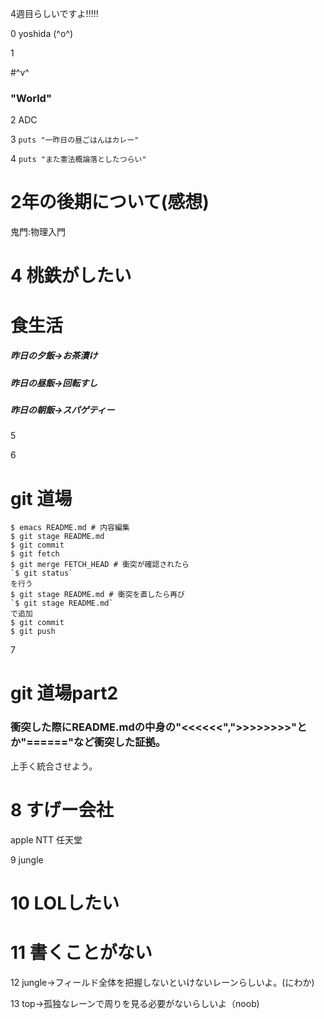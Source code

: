 4週目らしいですよ!!!!!

0 yoshida (^o^)

1

#^v^

### "World"

2 ADC

3 `puts "一昨日の昼ごはんはカレー"`

4 `puts "また憲法概論落としたつらい"`

# 2年の後期について(感想)
鬼門:物理入門

# 4 桃鉄がしたい


# 食生活
##### 昨日の夕飯->お茶漬け
##### 昨日の昼飯->回転すし
##### 昨日の朝飯->スパゲティー
5

6

# git 道場
```
$ emacs README.md # 内容編集
$ git stage README.md
$ git commit 
$ git fetch
$ git merge FETCH_HEAD # 衝突が確認されたら
`$ git status`
を行う
$ git stage README.md # 衝突を直したら再び
`$ git stage README.md`
で追加
$ git commit
$ git push
```

7 

# git 道場part2

### 衝突した際にREADME.mdの中身の"<<<<<<",">>>>>>>>"とか"======"など衝突した証拠。
上手く統合させよう。

# 8 すげー会社
apple
NTT
任天堂

9 jungle

# 10 LOLしたい

# 11 書くことがない

12 jungle->フィールド全体を把握しないといけないレーンらしいよ。(にわか)

13 top->孤独なレーンで周りを見る必要がないらしいよ（noob)


